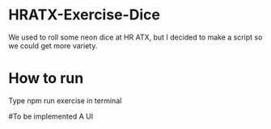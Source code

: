 # HRATX-Exercise-Dice
We used to roll some neon dice at HR ATX, but I decided to make a script so we could get more variety.

# How to run
Type npm run exercise in terminal

#To be implemented
A UI